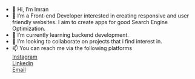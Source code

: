 - 👋 Hi, I’m Imran
- 👀 I’m a Front-end Developer interested in creating responsive and user friendly websites. I aim to create apps for good Search Engine Optimization.
- 🌱 I’m currently learning backend development.
- 💞️ I’m looking to collaborate on projects that i find interest in.
- 📫 You can reach me via the following platforms <br>
<a href="https://www.instagram.com/shaba_imran/">Instagram</a><br>
<a href="https://www.linkedin.com/in/imran-usman-shaba-4372291a9?lipi=urn%3Ali%3Apage%3Ad_flagship3_profile_view_base_contact_details%3BnH98boaBQxSPVzBepithLg%3D%3D">Linkedin</a><br>
<a href="https://www.instagram.com/shaba_imran/" title="">Email</a>

<!---
shaba-imran/shaba-imran is a ✨ special ✨ repository because its `README.md` (this file) appears on your GitHub profile.
You can click the Preview link to take a look at your changes.
--->
